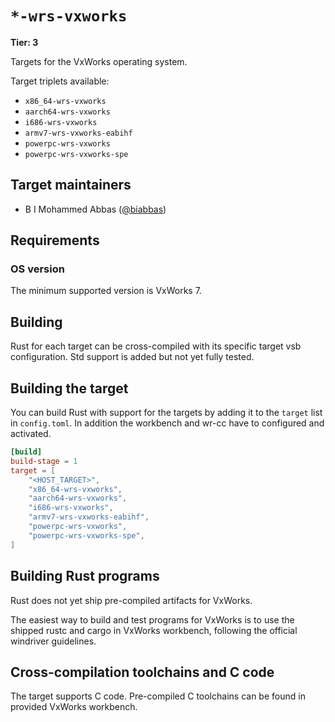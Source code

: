 # `*-wrs-vxworks`

**Tier: 3**

Targets for the VxWorks operating
system.

Target triplets available:

- `x86_64-wrs-vxworks`
- `aarch64-wrs-vxworks`
- `i686-wrs-vxworks`
- `armv7-wrs-vxworks-eabihf`
- `powerpc-wrs-vxworks`
- `powerpc-wrs-vxworks-spe`

## Target maintainers

- B I Mohammed Abbas ([@biabbas](https://github.com/biabbas))

## Requirements

### OS version

The minimum supported version is VxWorks 7.

## Building

Rust for each target can be cross-compiled with its specific target vsb configuration. Std support is added but not yet fully tested.

## Building the target

You can build Rust with support for the targets by adding it to the `target` list in `config.toml`. In addition the workbench and wr-cc have to configured and activated.

```toml
[build]
build-stage = 1
target = [
    "<HOST_TARGET>",
    "x86_64-wrs-vxworks",
    "aarch64-wrs-vxworks",
    "i686-wrs-vxworks",
    "armv7-wrs-vxworks-eabihf",
    "powerpc-wrs-vxworks",
    "powerpc-wrs-vxworks-spe",
]
```

## Building Rust programs

Rust does not yet ship pre-compiled artifacts for VxWorks.

The easiest way to build and test programs for VxWorks is to use the shipped rustc and cargo in VxWorks workbench, following the official windriver guidelines.

## Cross-compilation toolchains and C code

The target supports C code. Pre-compiled C toolchains can be found in provided VxWorks workbench.
